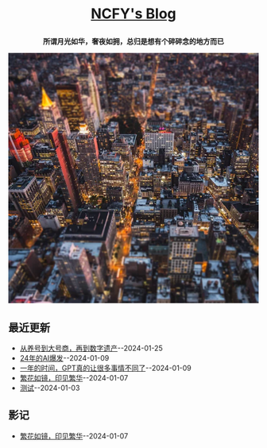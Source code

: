 **<p align="center">[NCFY's Blog](https://blog.nowingcanfly.com)</p>**
====

**<p align="center">所谓月光如华，奢夜如拥，总归是想有个碎碎念的地方而已</p>**
[![](https://github.com/nowingcanfly/blog/blob/main/img/depositphotos_228519556-stock-photo-top-view-new-york-city.jpg)](https://blog.nowingcanfly.com)

<!-- ## 联系方式
- Twitter：[@super_leeyom](https://twitter.com/super_leeyom)
- Telegram：[@super_leeyom](https://t.me/super_leeyom)
- Email：[leeyomwang@163.com](mailto:leeyomwang@163.com)
- Blog：[https://blog.leeyom.top](https://blog.leeyom.top)
- RSS：[RSS Feed](https://raw.githubusercontent.com/nowingcanfly/blog/master/feed.xml) -->

## 最近更新
- [从养号到大号商，再到数字遗产](https://github.com/nowingcanfly/blog/issues/5)--2024-01-25
- [24年的AI爆发](https://github.com/nowingcanfly/blog/issues/4)--2024-01-09
- [一年的时间，GPT真的让很多事情不同了](https://github.com/nowingcanfly/blog/issues/3)--2024-01-09
- [繁花如镜，印见繁华](https://github.com/nowingcanfly/blog/issues/2)--2024-01-07
- [测试](https://github.com/nowingcanfly/blog/issues/1)--2024-01-03
## 影记
- [繁花如镜，印见繁华](https://github.com/nowingcanfly/blog/issues/2)--2024-01-07
